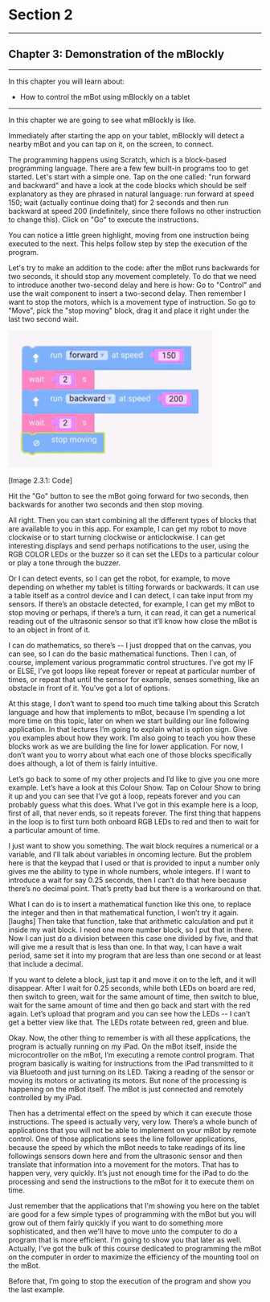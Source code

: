# Section 2

---

## Chapter 3: Demonstration of the mBlockly

---

In this chapter you will learn about:

* How to control the mBot using mBlockly on a tablet

---

In this chapter we are going to see what mBlockly is like.

Immediately after starting the app on your tablet, mBlockly will detect a nearby mBot and you can tap on it, on the screen, to connect.

The programming happens using Scratch, which is a block-based programming language. There are a few few built-in programs too to get started. Let's start with a simple one. Tap on the one called: "run forward and backward" and have a look at the code blocks which should be self explanatory as they are phrased in natural language:  run forward at speed 150; wait \(actually continue doing that\) for 2 seconds and then run backward at speed 200 \(indefinitely, since there follows no other instruction to change this\). Click on "Go" to execute the instructions.

You can notice a little green highlight, moving from one instruction being executed to the next. This helps follow step by step the execution of the program.

Let's try to make an addition to the code: after the mBot runs backwards for two seconds, it should stop any movement completely. To do that we need to introduce another two-second delay and here is how: Go to "Control" and use the wait component to insert a two-second delay. Then remember I want to stop the motors, which is a movement type of instruction. So go to "Move", pick the "stop moving" block, drag it and place it right under the last two second wait.

![](/assets/Img.2.3.1.jpg)

\[Image 2.3.1: Code\]

Hit the "Go" button to see the mBot going forward for two seconds, then backwards for another two seconds and then  stop moving.



 All right. Then you can start combining all the different types of blocks that are available to you in this app. For example, I can get my robot to move clockwise or to start turning clockwise or anticlockwise. I can get interesting displays and send perhaps notifications to the user, using the RGB COLOR LEDs or the buzzer so it can set the LEDs to a particular colour or play a tone through the buzzer.

Or I can detect events, so I can get the robot, for example, to move depending on whether my tablet is tilting forwards or backwards. It can use a table itself as a control device and I can detect, I can take input from my sensors. If there’s an obstacle detected, for example, I can get my mBot to stop moving or perhaps, if there’s a turn, it can read, it can get a numerical reading out of the ultrasonic sensor so that it’ll know how close the mBot is to an object in front of it.

I can do mathematics, so there’s -- I just dropped that on the canvas, you can see, so I can do the basic mathematical functions. Then I can, of course, implement various programmatic control structures. I’ve got my IF or ELSE, I’ve got loops like repeat forever or repeat at particular number of times, or repeat that until the sensor for example, senses something, like an obstacle in front of it. You’ve got a lot of options.

At this stage, I don’t want to spend too much time talking about this Scratch language and how that implements to mBot, because I’m spending a lot more time on this topic, later on when we start building our line following application. In that lectures I’m going to explain what is option sign. Give you examples about how they work. I’m also going to teach you how these blocks work as we are building the line for lower application. For now, I don’t want you to worry about what each one of those blocks specifically does although, a lot of them is fairly intuitive.

Let’s go back to some of my other projects and I’d like to give you one more example. Let’s have a look at this Colour Show. Tap on Colour Show to bring it up and you can see that I’ve got a loop, repeats forever and you can probably guess what this does. What I’ve got in this example here is a loop, first of all, that never ends, so it repeats forever. The first thing that happens in the loop is to first turn both onboard RGB LEDs to red and then to wait for a particular amount of time.

I just want to show you something. The wait block requires a numerical or a variable, and I’ll talk about variables in oncoming lecture. But the problem here is that the keypad that I used or that is provided to input a number only gives me the ability to type in whole numbers, whole integers. If I want to introduce a wait for say 0.25 seconds, then I can’t do that here because there’s no decimal point. That’s pretty bad but there is a workaround on that.

What I can do is to insert a mathematical function like this one, to replace the integer and then in that mathematical function, I won’t try it again. \[laughs\] Then take that function, take that arithmetic calculation and put it inside my wait block. I need one more number block, so I put that in there. Now I can just do a division between this case one divided by five, and that will give me a result that is less than one. In that way, I can have a wait period, same set it into my program that are less than one second or at least that include a decimal.

If you want to delete a block, just tap it and move it on to the left, and it will disappear. After I wait for 0.25 seconds, while both LEDs on board are red, then switch to green, wait for the same amount of time, then switch to blue, wait for the same amount of time and then go back and start with the red again. Let’s upload that program and you can see how the LEDs -- I can’t get a better view like that. The LEDs rotate between red, green and blue.

Okay. Now, the other thing to remember is with all these applications, the program is actually running on my iPad. On the mBot itself, inside the microcontroller on the mBot, I’m executing a remote control program. That program basically is waiting for instructions from the iPad transmitted to it via Bluetooth and just turning on its LED. Taking a reading of the sensor or moving its motors or activating its motors. But none of the processing is happening on the mBot itself. The mBot is just connected and remotely controlled by my iPad.

Then has a detrimental effect on the speed by which it can execute those instructions. The speed is actually very, very low. There’s a whole bunch of applications that you will not be able to implement on your mBot by remote control. One of those applications sees the line follower applications, because the speed by which the mBot needs to take readings of its line followings sensors down here and from the ultrasonic sensor and then translate that information into a movement for the motors. That has to happen very, very quickly. It’s just not enough time for the iPad to do the processing and send the instructions to the mBot for it to execute them on time.

Just remember that the applications that I'm showing you here on the tablet are good for a few simple types of programming with the mBot but you will grow out of them fairly quickly if you want to do something more sophisticated, and then we'll have to move unto the computer to do a program that is more efficient. I'm going to show you that later as well. Actually, I've got the bulk of this course dedicated to programming the mBot on the computer in order to maximize the efficiency of the mounting tool on the mBot.

Before that, I’m going to stop the execution of the program and show you the last example.


